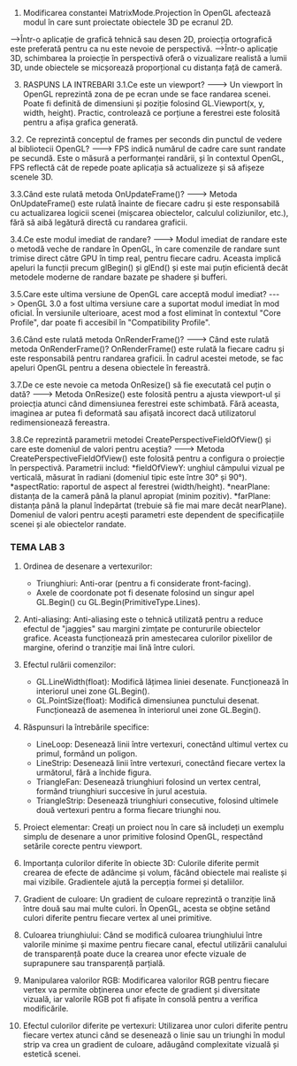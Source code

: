 1. Modificarea constantei MatrixMode.Projection în OpenGL afectează modul în care sunt proiectate obiectele 3D pe ecranul 2D.

-->Într-o aplicație de grafică tehnică sau desen 2D, proiecția ortografică este preferată pentru ca nu este nevoie de perspectivă.
-->Într-o aplicație 3D, schimbarea la proiecție în perspectivă oferă o vizualizare realistă a lumii 3D, unde obiectele se micșorează proporțional cu distanța față de cameră.

3. RASPUNS LA INTREBARI
  3.1.Ce este un viewport? 
---> Un viewport în OpenGL reprezintă zona de pe ecran unde se face randarea scenei. Poate fi definită de dimensiuni și poziție folosind GL.Viewport(x, y, width, height). Practic, controlează ce porțiune a ferestrei este folosită pentru a afișa grafica generată.

  3.2. Ce reprezintă conceptul de frames per seconds din punctul de vedere al bibliotecii OpenGL?
---> FPS indică numărul de cadre care sunt randate pe secundă. Este o măsură a performanței randării, și în contextul OpenGL, FPS reflectă cât de repede poate aplicația să actualizeze și să afișeze scenele 3D.

  3.3.Când este rulată metoda OnUpdateFrame()?
---> Metoda OnUpdateFrame() este rulată înainte de fiecare cadru și este responsabilă cu actualizarea logicii scenei (mișcarea obiectelor, calculul coliziunilor, etc.), fără să aibă legătură directă cu randarea graficii.

  3.4.Ce este modul imediat de randare?
---> Modul imediat de randare este o metodă veche de randare în OpenGL, în care comenzile de randare sunt trimise direct către GPU în timp real, pentru fiecare cadru. Aceasta implică apeluri la funcții precum glBegin() și glEnd() și este mai puțin eficientă decât metodele moderne de randare bazate pe shadere și bufferi.

  3.5.Care este ultima versiune de OpenGL care acceptă modul imediat?
---> OpenGL 3.0 a fost ultima versiune care a suportat modul imediat în mod oficial. În versiunile ulterioare, acest mod a fost eliminat în contextul "Core Profile", dar poate fi accesibil în "Compatibility Profile".

  3.6.Când este rulată metoda OnRenderFrame()?
---> Când este rulată metoda OnRenderFrame()? OnRenderFrame() este rulată la fiecare cadru și este responsabilă pentru randarea graficii. În cadrul acestei metode, se fac apeluri OpenGL pentru a desena obiectele în fereastră.

  3.7.De ce este nevoie ca metoda OnResize() să fie executată cel puțin o dată?
---> Metoda OnResize() este folosită pentru a ajusta viewport-ul și proiecția atunci când dimensiunea ferestrei este schimbată. Fără aceasta, imaginea ar putea fi deformată sau afișată incorect dacă utilizatorul redimensionează fereastra.

  3.8.Ce reprezintă parametrii metodei CreatePerspectiveFieldOfView() și care este domeniul de valori pentru aceștia?
---> Metoda CreatePerspectiveFieldOfView() este folosită pentru a configura o proiecție în perspectivă. Parametrii includ:
  *fieldOfViewY: unghiul câmpului vizual pe verticală, măsurat în radiani (domeniul tipic este între 30° și 90°).
  *aspectRatio: raportul de aspect al ferestrei (width/height).
  *nearPlane: distanța de la cameră până la planul apropiat (minim pozitiv).
  *farPlane: distanța până la planul îndepărtat (trebuie să fie mai mare decât nearPlane).
Domeniul de valori pentru acești parametri este dependent de specificațiile scenei și ale obiectelor randate.



### TEMA LAB 3

1. Ordinea de desenare a vertexurilor:
   - Triunghiuri: Anti-orar (pentru a fi considerate front-facing).
   - Axele de coordonate pot fi desenate folosind un singur apel GL.Begin() cu GL.Begin(PrimitiveType.Lines).

2. Anti-aliasing:
   Anti-aliasing este o tehnică utilizată pentru a reduce efectul de "jaggies" sau margini zimțate pe contururile obiectelor grafice. Aceasta funcționează prin amestecarea culorilor pixelilor de margine, oferind o tranziție mai lină între culori.

3. Efectul rulării comenzilor:
   - GL.LineWidth(float): Modifică lățimea liniei desenate. Funcționează în interiorul unei zone GL.Begin().
   - GL.PointSize(float): Modifică dimensiunea punctului desenat. Funcționează de asemenea în interiorul unei zone GL.Begin().

4. Răspunsuri la întrebările specifice:
   - LineLoop: Desenează linii între vertexuri, conectând ultimul vertex cu primul, formând un poligon.
   - LineStrip: Desenează linii între vertexuri, conectând fiecare vertex la următorul, fără a închide figura.
   - TriangleFan: Desenează triunghiuri folosind un vertex central, formând triunghiuri succesive în jurul acestuia.
   - TriangleStrip: Desenează triunghiuri consecutive, folosind ultimele două vertexuri pentru a forma fiecare triunghi nou.

5. Proiect elementar:
   Creați un proiect nou în care să includeți un exemplu simplu de desenare a unor primitive folosind OpenGL, respectând setările corecte pentru viewport.

6. Importanța culorilor diferite în obiecte 3D:
   Culorile diferite permit crearea de efecte de adâncime și volum, făcând obiectele mai realiste și mai vizibile. Gradientele ajută la percepția formei și detaliilor.

7. Gradient de culoare:
   Un gradient de culoare reprezintă o tranziție lină între două sau mai multe culori. În OpenGL, acesta se obține setând culori diferite pentru fiecare vertex al unei primitive.

8. Culoarea triunghiului:
   Când se modifică culoarea triunghiului între valorile minime și maxime pentru fiecare canal, efectul utilizării canalului de transparență poate duce la crearea unor efecte vizuale de suprapunere sau transparență parțială.

9. Manipularea valorilor RGB:
   Modificarea valorilor RGB pentru fiecare vertex va permite obținerea unor efecte de gradient și diversitate vizuală, iar valorile RGB pot fi afișate în consolă pentru a verifica modificările.

10. Efectul culorilor diferite pe vertexuri:
   Utilizarea unor culori diferite pentru fiecare vertex atunci când se desenează o linie sau un triunghi în modul strip va crea un gradient de culoare, adăugând complexitate vizuală și estetică scenei.

